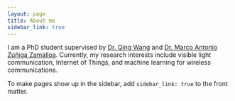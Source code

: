 ```yaml
---
layout: page
title: About me
sidebar_link: true
---
```


<p class="message">
  I am a PhD student supervised by <a href="https://www.st.ewi.tudelft.nl/qing/" target="_blank">Dr. Qing Wang</a> and <a href="https://www.st.ewi.tudelft.nl/marco/publications.html" target="_blank">Dr. Marco Antonio
Zúñiga Zamalloa</a>.
  Currently, my research interests include visible light communication, Internet of Things, and machine learning for wireless communications.
</p>

To make pages show up in the sidebar, add `sidebar_link: true` to the front
matter.
